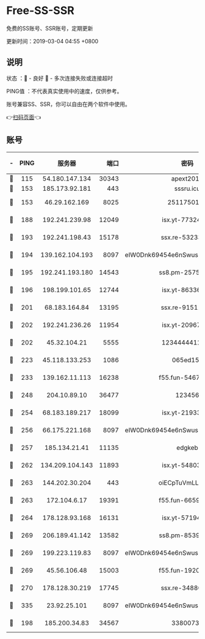 # Free-SS-SSR

免费的SS账号、SSR账号，定期更新

更新时间：2019-03-04 04:55 +0800

## 说明

状态     ：🙂 - 良好 🙁 - 多次连接失败或连接超时

PING值   ：不代表真实使用中的速度，仅供参考。

账号兼容SS、SSR，你可以自由在两个软件中使用。

👉[扫码页面](https://liesauer.github.io/free-ss-ssr.github.io/)👈

## 账号

|-|PING|服务器|端口|密码|加密方式|区域|
|:----:|:----:|:-----:|-----:|:----:|:----:|:----:|
|🙂|115|54.180.147.134|30343|apext2019|chacha20|KR|
|🙂|153|185.173.92.181|443|sssru.icu|rc4-md5|RU|
|🙂|153|46.29.162.169|8025|2511750146|aes-256-cfb|RU|
|🙂|188|192.241.239.98|12049|isx.yt-77324460|aes-256-cfb|US|
|🙂|193|192.241.198.43|15178|ssx.re-53233906|aes-256-cfb|US|
|🙂|194|139.162.104.193|8097|eIW0Dnk69454e6nSwuspv9DmS201tQ0D|aes-256-cfb|JP|
|🙂|195|192.241.193.180|14543|ss8.pm-25759164|aes-256-cfb|US|
|🙂|196|198.199.101.65|12744|isx.yt-86336141|aes-256-cfb|US|
|🙂|201|68.183.164.84|13195|ssx.re-91511451|aes-256-cfb|US|
|🙂|202|192.241.236.26|11954|isx.yt-20967574|aes-256-cfb|US|
|🙂|202|45.32.104.21|5555|1234444411111|aes-256-cfb|SG|
|🙂|223|45.118.133.253|1086|065ed15a|aes-256-cfb|SG|
|🙂|233|139.162.11.113|16238|f55.fun-54673492|aes-256-cfb|SG|
|🙂|248|204.10.89.10|36477|123456|aes-256-cfb|US|
|🙂|254|68.183.189.217|18099|isx.yt-21933361|aes-256-cfb|SG|
|🙂|256|66.175.221.168|8097|eIW0Dnk69454e6nSwuspv9DmS201tQ0D|aes-256-cfb|US|
|🙂|257|185.134.21.41|11135|edgkeb|aes-256-cfb|GB|
|🙂|262|134.209.104.143|11893|isx.yt-54803040|aes-256-cfb|SG|
|🙂|263|144.202.30.204|443|oiECpTuVmLLxk4Ts|aes-256-cfb|US|
|🙂|263|172.104.6.17|19391|f55.fun-66594253|aes-256-cfb|US|
|🙂|264|178.128.93.168|16131|isx.yt-57194887|aes-256-cfb|SG|
|🙂|269|206.189.41.142|13582|ss8.pm-85391880|aes-256-cfb|SG|
|🙂|269|199.223.119.83|8097|eIW0Dnk69454e6nSwuspv9DmS201tQ0D|aes-256-cfb|US|
|🙂|269|45.56.106.48|15003|f55.fun-19202286|aes-256-cfb|US|
|🙂|270|178.128.30.219|17745|ssx.re-34880503|aes-256-cfb|SG|
|🙂|335|23.92.25.101|8097|eIW0Dnk69454e6nSwuspv9DmS201tQ0D|aes-256-cfb|US|
|🙂|198|185.200.34.83|34567|33800731|aes-256-cfb|US|
